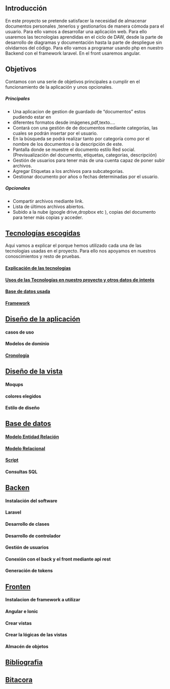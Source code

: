 ## Introducción

En este proyecto se pretende satisfacer la necesidad de almacenar documentos personales ,tenerlos y gestionarlos de manera cómoda para el usuario. Para ello vamos a desarrollar una aplicación web. Para ello usaremos las tecnologías aprendidas en el ciclo de DAW, desde la parte de desarrollo de diagramas y documentación hasta la parte de despliegue sin olvidarnos del código. Para ello vamos a programar usando php en nuestro Backend con el framework laravel.  En el front usaremos angular.

## Objetivos

Contamos con una serie de objetivos principales a cumplir en el funcionamiento de la aplicación y unos opcionales.

#####  Principales

- Una aplicacion de gestion de guardado de “documentos” estos pudiendo estar en
- diferentes formatos desde imágenes,pdf,texto....
- Contará con una gestión de de documentos mediante categorías, las cuales se podrán
insertar por el usuario.
- En la búsqueda se podrá realizar tanto por categoría como por el nombre de los
documentos o la descripción de este.
- Pantalla donde se muestre el documento estilo Red social.(Previsualización del
documento, etiquetas, categorías, descripción)
- Gestión de usuarios para tener más de una cuenta capaz de poner subir archivos.
- Agregar Etiquetas a los archivos para subcategorias.
- Gestionar documento por años o fechas determinadas por el usuario.

##### Opcionales

- Compartir archivos mediante link.
- Lista de últimos archivos abiertos.
- Subido a la nube (google drive,dropbox etc ), copias del documento para tener más
copias y acceder.

## [Tecnologías escogidas](Documentacion/Tecnologías_escogidas.md)

Aqui vamos a explicar el porque hemos utilizado cada una de las tecnologias usadas en el proyecto. Para ello nos apoyamos en nuestros conoscimientos y resto de pruebas.

#### [Explicación de las tecnologías](Documentacion/Tecnologías_escogidas.md#explicacion_tecnologias)

#### [Usos de las Tecnologías en nuestro proyecto y otros datos de interés](Documentacion/Tecnologías_escogidas.md#uso_tecnologias)

#### [Base de datos usada](Documentacion/Tecnologías_escogidas.md#BBDD_usada)

#### [Framework](Documentacion/Tecnologías_escogidas.md#framework)

## [Diseño de la aplicación](Documentacion/Diseño_de_la_aplicación.md)
#### casos de uso 
#### Modelos de dominio
#### [Cronología](Documentacion/Cronologia/CronologiaPWR.pdf)

## [Diseño de la vista](Documentacion/Diseño_de_la_vista.md)
#### Moqups
#### colores elegidos 
#### Estilo de diseño

## [Base de datos](Documentacion/Base_de_datos.md)
#### [Modelo Entidad Relación](Documentacion/Base_de_datos.md#entidad_relacion)
#### [Modelo Relacional](Documentacion/Base_de_datos.md#relacional)
#### [Script](Documentacion/BBDD/BBDD_LARAVEL.sql)
#### Consultas SQL

## [Backen](Documentacion/Backen.md)
#### Instalación del software
#### Laravel 
#### Desarrollo de clases
#### Desarrollo de controlador
#### Gestión de usuarios
#### Conexión con el back y el front mediante api rest
#### Generación de tokens

## [Fronten](Documentacion/Fronten.md)
#### Instalacion de framework  a utilizar 
#### Angular e Ionic
#### Crear vistas
#### Crear la lógicas de las vistas
#### Almacén de objetos 

## [Bibliografia](Documentacion/Bibliografia.md)

## [Bitacora](Documentacion/Bitacora.md)
